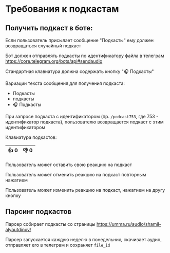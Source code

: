 # Требования к подкастам

## Получить подкаст в боте:

Если пользователь присылает сообщение "Подкасты" ему должен возвращаться случайный подкаст

Бот должен отправлять подкасты по идентификатору файла в телеграм https://core.telegram.org/bots/api#sendaudio 

Стандартная клавиатура должна содержать кнопку "🎧 Подкасты"

Вариации текста сообщения для получения подкаста:

 - Подкасты
 - подкасты
 - 🎧 Подкасты

При запросе подкаста с идентификатором (пр. `/podcast753`, где 753 - идентификатор подкаста),
пользователю возвращается подкаст с этим идентификатором

Клавиатура подкастов:

| 👍 0 | 👎 0 |
|------|------|

Пользователь может оставить свою реакцию на подкаст

Пользователь может отменить реакцию на подкаст повторным нажатием

Пользователь может изменить реакцию на подкаст, нажатием на другу кнопку

## Парсинг подкастов

Парсер собирает подкасты со страницы https://umma.ru/audlo/shamil-alyautdinov/

Парсер запускается каждую неделю в понедельник, скачивает аудио, отправляет его в телеграм и сохраняет `file_id`
